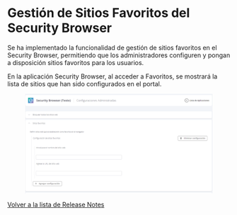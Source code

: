 # Gestión de Sitios Favoritos del Security Browser

Se ha implementado la funcionalidad de gestión de sitios favoritos en el Security Browser, permitiendo que los administradores configuren y pongan a disposición sitios favoritos para los usuarios.

En la aplicación Security Browser, al acceder a Favoritos, se mostrará la lista de sitios que han sido configurados en el portal.

<figure><img src="../../.gitbook/assets/image (59).png" alt=""><figcaption></figcaption></figure>

[Volver a la lista de Release Notes](broken-reference)
